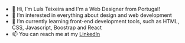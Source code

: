 - 👋 Hi, I’m Luís Teixeira and I'm a Web Designer from Portugal!
- 👀 I’m interested in everything about design and web development
- 🌱 I’m currently learning front-end development tools, such as HTML, CSS, Javascript, Boostrap and React
- 📫 You can reach me at my <a href="https://www.linkedin.com/in/luisteixeira00">LinkedIn</a>

<!---
luisteixeira00/luisteixeira00 is a ✨ special ✨ repository because its `README.md` (this file) appears on your GitHub profile.
You can click the Preview link to take a look at your changes.
--->
